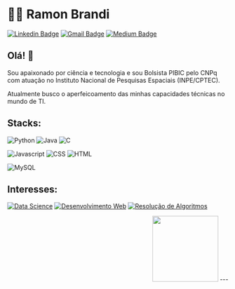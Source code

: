 
# :man_technologist: Ramon Brandi

[![Linkedin Badge](https://img.shields.io/badge/-LinkedIn-blue?style=flat-square&logo=Linkedin&logoColor=white&link=https://www.linkedin.com/in/ramonbrandi/)](https://www.linkedin.com/in/ramonbrandi/)
[![Gmail Badge](https://img.shields.io/badge/-Gmail-c14438?style=flat-square&logo=Gmail&logoColor=white&link=mailto:ramonbrand@gmail.com)](mailto:ramonbrand@gmail.com)
[![Medium Badge](https://img.shields.io/badge/-Medium-black?style=flat-square&logo=Medium&logoColor=white&link=https://medium.com/ramones-py)](https://medium.com/ramones-py)



## Olá! 👋

Sou apaixonado por ciência e tecnologia e sou Bolsista PIBIC pelo CNPq com atuação no Instituto Nacional de Pesquisas Espaciais (INPE/CPTEC).

Atualmente busco o aperfeicoamento das minhas capacidades técnicas no mundo de TI.



## Stacks:


![Python](https://img.shields.io/badge/-Python-yellow?style=flat-square&logo=Python&logoColor=white&link=https://github.com/RamonBrandi/)
![Java](https://img.shields.io/badge/-Java-red?style=flat-square&logo=Java&logoColor=White&link=https://github.com/RamonBrandi/)
![C](https://img.shields.io/badge/-Linguagem%20C-blue?style=flat-square&logo=C&logoColor=White&link=https://github.com/RamonBrandi/)

 
![Javascript](http://img.shields.io/badge/-Javascript-black?style=flat-square&logo=Javascript&logoColor=Yellow&link=https://github.com/RamonBrandi/)
![CSS](http://img.shields.io/badge/-CSS-blue?style=flat-square&logo=CSS3&logoColor=White&link=https://github.com/RamonBrandi/)
![HTML](http://img.shields.io/badge/-HTML-orange?style=flat-square&logo=HTML5&logoColor=white&link=https://github.com/RamonBrandi/)

![MySQL](https://img.shields.io/badge/-MySQL-4479A1?style=flat-square&logo=MySQL&logoColor=white&link=https://github.com/RamonBrandi/)


## Interesses:

[![Data Science](https://img.shields.io/badge/Data%20Science-orange?style=flat-square&logo=Jupyter&logoColor=white&link=https://github.com/RamonBrandi/)](https://github.com/RamonBrandi/Projetos-Data-Science)
[![Desenvolvimento Web](http://img.shields.io/badge/-Desenvolvimento%20Web-purple?style=flat-square&logo=Internet-explorer&logoColor=white&link=https://github.com/RamonBrandi/)](https://github.com/RamonBrandi/Projetos-Web)
[![Resolução de Algoritmos](http://img.shields.io/badge/-Sistemas%20Embarcados-blue?style=flat-square&logo=Arduino&logoColor=white&link=https://github.com/RamonBrandi/)](https://github.com/RamonBrandi/)

<p align="right">
<img src="https://i.giphy.com/media/LMt9638dO8dftAjtco/200.webp" width="150">
---

